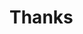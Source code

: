 # Thanks

<style>
pre, code {
  background: white;
}
</style>

<script>
/* Global Scripts go here */



</script>
